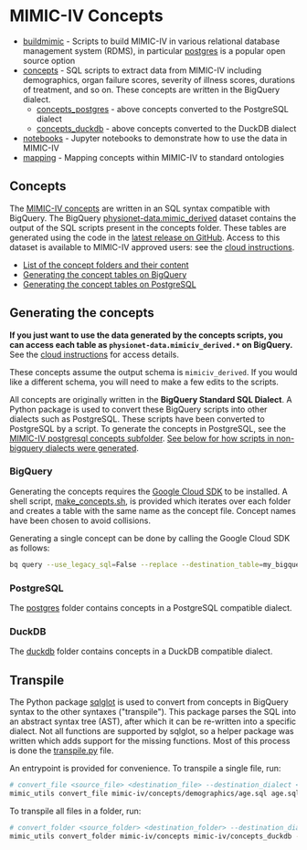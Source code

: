 # MIMIC-IV Concepts

* [buildmimic](/mimic-iv/buildmimic) - Scripts to build MIMIC-IV in various relational database management system (RDMS), in particular [postgres](/mimic-iv/buildmimic/postgres) is a popular open source option
* [concepts](/mimic-iv/concepts) - SQL scripts to extract data from MIMIC-IV including demographics, organ failure scores, severity of illness scores, durations of treatment, and so on. These concepts are written in the BigQuery dialect.
    * [concepts_postgres](/mimic-iv/concepts_postgres) - above concepts converted to the PostgreSQL dialect
    * [concepts_duckdb](/mimic-iv/concepts_duckdb) - above concepts converted to the DuckDB dialect
* [notebooks](/mimic-iv/notebooks) - Jupyter notebooks to demonstrate how to use the data in MIMIC-IV
* [mapping](/mimic-iv/mapping) - Mapping concepts within MIMIC-IV to standard ontologies

## Concepts

The [MIMIC-IV concepts](/mimic-iv/concepts) are written in an SQL syntax compatible with BigQuery.
The BigQuery [physionet-data.mimic_derived](https://console.cloud.google.com/bigquery?ws=!1m4!1m3!3m2!1sphysionet-data!2smimiciv_derived) dataset contains the output of the SQL scripts present in the concepts folder.  These tables are generated using the code in the [latest release on GitHub](https://github.com/MIT-LCP/mimic-code/releases). Access to this dataset is available to MIMIC-IV approved users: see the [cloud instructions](https://mimic.mit.edu/docs/gettingstarted/cloud/).

* [List of the concept folders and their content](#concept-index)
* [Generating the concept tables on BigQuery](#generating-the-concepts-on-bigquery)
* [Generating the concept tables on PostgreSQL](#generating-the-concepts-on-postgresql)

## Generating the concepts

**If you just want to use the data generated by the concepts scripts, you can access each table as `physionet-data.mimiciv_derived.*` on BigQuery.** See the [cloud instructions](https://mimic.mit.edu/docs/gettingstarted/cloud/) for access details.

These concepts assume the output schema is `mimiciv_derived`. If you would like a different schema, you will need to make a few edits to the scripts.

All concepts are originally written in the **BigQuery Standard SQL Dialect**. A Python package is used to convert these BigQuery scripts into other dialects such as PostgreSQL.
These scripts have been converted to PostgreSQL by a script. To generate the concepts in PostgreSQL, see the [MIMIC-IV postgresql concepts subfolder](/mimic-iv/concepts/postgres).
[See below for how scripts in non-bigquery dialects were generated](#transpile).

### BigQuery

Generating the concepts requires the [Google Cloud SDK](https://cloud.google.com/sdk) to be installed.
A shell script, [make_concepts.sh](/mimic-iv/concepts/make_concepts.sh), is provided which iterates over each folder and creates a table with the same name as the concept file. Concept names have been chosen to avoid collisions.

Generating a single concept can be done by calling the Google Cloud SDK as follows:

```sh
bq query --use_legacy_sql=False --replace --destination_table=my_bigquery_dataset.age < demographics/age.sql
```

### PostgreSQL

The [postgres](/mimic-iv/concepts_postgres) folder contains concepts in a PostgreSQL compatible dialect.

### DuckDB

The [duckdb](/mimic-iv/concepts_duckdb) folder contains concepts in a DuckDB compatible dialect.

## Transpile

The Python package [sqlglot](https://sqlglot.com/) is used to convert from concepts in BigQuery syntax to the other syntaxes ("transpile").
This package parses the SQL into an abstract syntax tree (AST), after which it can be re-written into a specific dialect.
Not all functions are supported by sqlglot, so a helper package was written which adds support for the missing functions.
Most of this process is done the [transpile.py](/src/mimic_utils/transpile.py) file.

An entrypoint is provided for convenience. To transpile a single file, run:

```sh
# convert_file <source_file> <destination_file> --destination_dialect <dialect>
mimic_utils convert_file mimic-iv/concepts/demographics/age.sql age.sql --destination_dialect duckdb
```

To transpile all files in a folder, run:

```sh
# convert_folder <source_folder> <destination_folder> --destination_dialect <dialect>
mimic_utils convert_folder mimic-iv/concepts mimic-iv/concepts_duckdb --destination_dialect duckdb
```